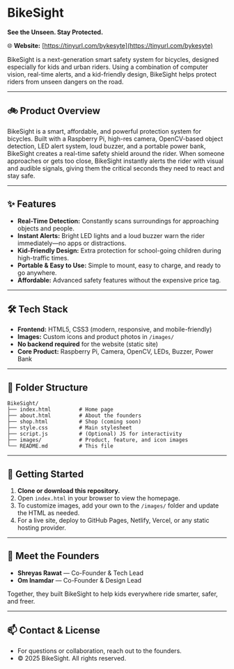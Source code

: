 # BikeSight

**See the Unseen. Stay Protected.**

🌐 **Website:** [https://tinyurl.com/bykesyte](https://tinyurl.com/bykesyte)

BikeSight is a next-generation smart safety system for bicycles, designed especially for kids and urban riders. Using a combination of computer vision, real-time alerts, and a kid-friendly design, BikeSight helps protect riders from unseen dangers on the road.

---

## 🚲 Product Overview
BikeSight is a smart, affordable, and powerful protection system for bicycles. Built with a Raspberry Pi, high-res camera, OpenCV-based object detection, LED alert system, loud buzzer, and a portable power bank, BikeSight creates a real-time safety shield around the rider. When someone approaches or gets too close, BikeSight instantly alerts the rider with visual and audible signals, giving them the critical seconds they need to react and stay safe.

---

## ✨ Features
- **Real-Time Detection:** Constantly scans surroundings for approaching objects and people.
- **Instant Alerts:** Bright LED lights and a loud buzzer warn the rider immediately—no apps or distractions.
- **Kid-Friendly Design:** Extra protection for school-going children during high-traffic times.
- **Portable & Easy to Use:** Simple to mount, easy to charge, and ready to go anywhere.
- **Affordable:** Advanced safety features without the expensive price tag.

---

## 🛠️ Tech Stack
- **Frontend:** HTML5, CSS3 (modern, responsive, and mobile-friendly)
- **Images:** Custom icons and product photos in `/images/`
- **No backend required** for the website (static site)
- **Core Product:** Raspberry Pi, Camera, OpenCV, LEDs, Buzzer, Power Bank

---

## 📁 Folder Structure
```
BikeSight/
├── index.html         # Home page
├── about.html         # About the founders
├── shop.html          # Shop (coming soon)
├── style.css          # Main stylesheet
├── script.js          # (Optional) JS for interactivity
├── images/            # Product, feature, and icon images
└── README.md          # This file
```

---

## 🚀 Getting Started
1. **Clone or download this repository.**
2. Open `index.html` in your browser to view the homepage.
3. To customize images, add your own to the `/images/` folder and update the HTML as needed.
4. For a live site, deploy to GitHub Pages, Netlify, Vercel, or any static hosting provider.

---

## 👥 Meet the Founders
- **Shreyas Rawat** — Co-Founder & Tech Lead
- **Om Inamdar** — Co-Founder & Design Lead

Together, they built BikeSight to help kids everywhere ride smarter, safer, and freer.

---

## 📫 Contact & License
- For questions or collaboration, reach out to the founders.
- © 2025 BikeSight. All rights reserved. 